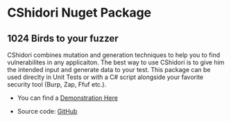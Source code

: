 # CShidori Nuget Package

## 1024 Birds to your fuzzer

CShidori combines mutation and generation techniques to help you to find vulnerabilites in any applicaiton.
The best way to use CShidori is to give him the intended input and generate data to your test.
This package can be used direclty in Unit Tests or with a C# script alongside your favorite security tool (Burp, Zap, Ffuf etc.).

* You can find a [Demonstration Here](https://github.com/Aif4thah/CShidori)

* Source code: [GitHub](https://github.com/Aif4thah/CShidori-Nuget-Package)

